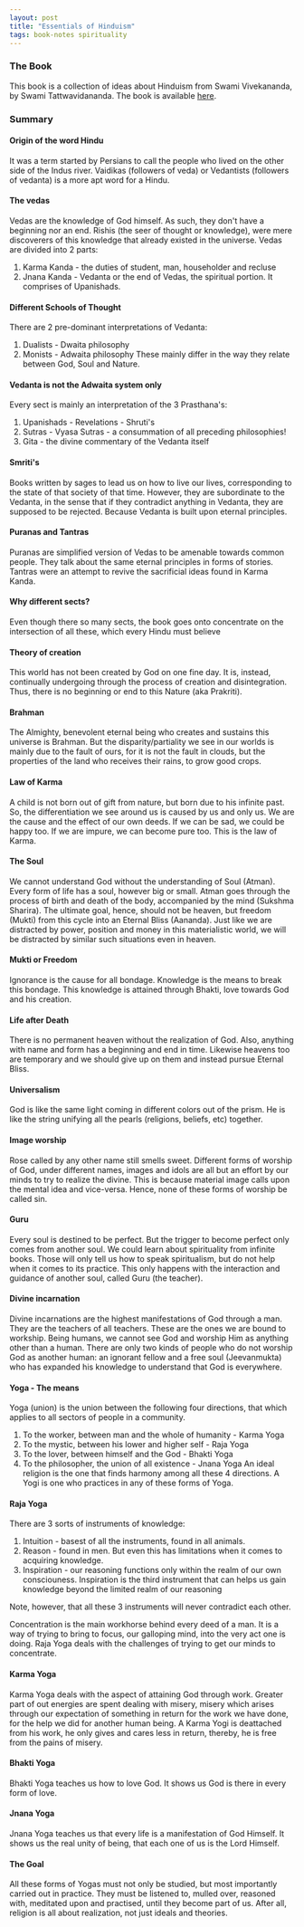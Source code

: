 ```yaml
---
layout: post
title: "Essentials of Hinduism"
tags: book-notes spirituality
---
```


### The Book
This book is a collection of ideas about Hinduism from Swami Vivekananda, by
Swami Tattwavidananda. The book is available
[here](https://istore.chennaimath.org/product/essentials-of-hinduism/).

### Summary
#### Origin of the word Hindu
It was a term started by Persians to call the people who lived on the other side
of the Indus river. Vaidikas (followers of veda) or Vedantists (followers of
vedanta) is a more apt word for a Hindu.

#### The vedas
Vedas are the knowledge of God himself. As such, they don't have a beginning nor
an end. Rishis (the seer of thought or knowledge), were mere discoverers of this
knowledge that already existed in the universe. Vedas are divided into 2 parts:
1. Karma Kanda - the duties of student, man, householder and recluse
2. Jnana Kanda - Vedanta or the end of Vedas, the spiritual portion. It comprises
of Upanishads.

#### Different Schools of Thought
There are 2 pre-dominant interpretations of Vedanta:
1. Dualists - Dwaita philosophy
2. Monists - Adwaita philosophy
These mainly differ in the way they relate between God, Soul and Nature.

#### Vedanta is not the Adwaita system only
Every sect is mainly an interpretation of the 3 Prasthana's:
1. Upanishads - Revelations - Shruti's
2. Sutras - Vyasa Sutras - a consummation of all preceding philosophies!
3. Gita - the divine commentary of the Vedanta itself

#### Smriti's
Books written by sages to lead us on how to live our lives, corresponding to
the state of that society of that time. However, they are subordinate to the
Vedanta, in the sense that if they contradict anything in Vedanta, they are
supposed to be rejected. Because Vedanta is built upon eternal principles.

#### Puranas and Tantras
Puranas are simplified version of Vedas to be amenable towards common people.
They talk about the same eternal principles in forms of stories. Tantras were
an attempt to revive the sacrificial ideas found in Karma Kanda.

#### Why different sects?
Even though there so many sects, the book goes onto concentrate on the
intersection of all these, which every Hindu must believe

#### Theory of creation
This world has not been created by God on one fine day. It is, instead,
continually undergoing through the process of creation and disintegration. Thus,
there is no beginning or end to this Nature (aka Prakriti).

#### Brahman
The Almighty, benevolent eternal being who creates and sustains this universe is
Brahman. But the disparity/partiality we see in our worlds is mainly due to the
fault of ours, for it is not the fault in clouds, but the properties of the land
who receives their rains, to grow good crops.

#### Law of Karma
A child is not born out of gift from nature, but born due to his infinite past.
So, the differentiation we see around us is caused by us and only us. We are the
cause and the effect of our own deeds. If we can be sad, we could be happy too.
If we are impure, we can become pure too. This is the law of Karma.

#### The Soul
We cannot understand God without the understanding of Soul (Atman). Every form
of life has a soul, however big or small. Atman goes through the process of
birth and death of the body, accompanied by the mind (Sukshma Sharira). The
ultimate goal, hence, should not be heaven, but freedom (Mukti) from this cycle
into an Eternal Bliss (Aananda). Just like we are distracted by power, position
and money in this materialistic world, we will be distracted by similar such
situations even in heaven.

#### Mukti or Freedom
Ignorance is the cause for all bondage. Knowledge is the means to break this
bondage. This knowledge is attained through Bhakti, love towards God and his
creation.

#### Life after Death
There is no permanent heaven without the realization of God. Also, anything
with name and form has a beginning and end in time. Likewise heavens too are
temporary and we should give up on them and instead pursue Eternal Bliss.

#### Universalism
God is like the same light coming in different colors out of the prism. He is
like the string unifying all the pearls (religions, beliefs, etc) together.

#### Image worship
Rose called by any other name still smells sweet. Different forms of worship of
God, under different names, images and idols are all but an effort by our minds
to try to realize the divine. This is because material image calls upon the
mental idea and vice-versa. Hence, none of these forms of worship be called sin.

#### Guru
Every soul is destined to be perfect. But the trigger to become perfect only
comes from another soul. We could learn about spirituality from infinite books.
Those will only tell us how to speak spiritualism, but do not help when it comes
to its practice. This only happens with the interaction and guidance of another
soul, called Guru (the teacher).

#### Divine incarnation
Divine incarnations are the highest manifestations of God through a man. They
are the teachers of all teachers. These are the ones we are bound to workship.
Being humans, we cannot see God and worship Him as anything other than a human.
There are only two kinds of people who do not worship God as another human:
an ignorant fellow and a free soul (Jeevanmukta) who has expanded his knowledge
to understand that God is everywhere.

#### Yoga - The means
Yoga (union) is the union between the following four directions, that which
applies to all sectors of people in a community.
1. To the worker, between man and the whole of humanity - Karma Yoga
2. To the mystic, between his lower and higher self - Raja Yoga
3. To the lover, between himself and the God - Bhakti Yoga
4. To the philosopher, the union of all existence - Jnana Yoga
An ideal religion is the one that finds harmony among all these 4 directions.
A Yogi is one who practices in any of these forms of Yoga.

#### Raja Yoga
There are 3 sorts of instruments of knowledge:
1. Intuition - basest of all the instruments, found in all animals.
2. Reason - found in men. But even this has limitations when it comes to
acquiring knowledge.
3. Inspiration - our reasoning functions only within the realm of our own
consciouness. Inspiration is the third instrument that can helps us gain
knowledge beyond the limited realm of our reasoning

Note, however, that all these 3 instruments will never contradict each other.

Concentration is the main workhorse behind every deed of a man. It is a way of
trying to bring to focus, our galloping mind, into the very act one is doing.
Raja Yoga deals with the challenges of trying to get our minds to concentrate.

#### Karma Yoga
Karma Yoga deals with the aspect of attaining God through work. Greater part of
out energies are spent dealing with misery, misery which arises through our
expectation of something in return for the work we have done, for the help we
did for another human being. A Karma Yogi is deattached from his work, he only
gives and cares less in return, thereby, he is free from the pains of misery.

#### Bhakti Yoga
Bhakti Yoga teaches us how to love God. It shows us God is there in every form
of love.

#### Jnana Yoga
Jnana Yoga teaches us that every life is a manifestation of God Himself. It
shows us the real unity of being, that each one of us is the Lord Himself.

#### The Goal
All these forms of Yogas must not only be studied, but most importantly carried
out in practice. They must be listened to, mulled over, reasoned with, meditated
upon and practised, until they become part of us. After all, religion is all
about realization, not just ideals and theories.
